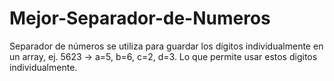 # Mejor-Separador-de-Numeros
Separador de números se utiliza para guardar los dígitos individualmente en un array, ej. 5623 → a=5, b=6, c=2, d=3. Lo que permite usar estos digitos individualmente.
